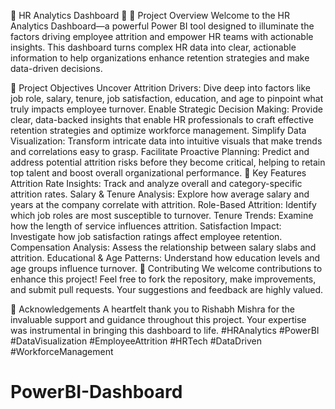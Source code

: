 🌟 HR Analytics Dashboard 🌟
🚀 Project Overview
Welcome to the HR Analytics Dashboard—a powerful Power BI tool designed to illuminate the factors driving employee attrition and empower HR teams with actionable insights. This dashboard turns complex HR data into clear, actionable information to help organizations enhance retention strategies and make data-driven decisions.

🎯 Project Objectives
Uncover Attrition Drivers: Dive deep into factors like job role, salary, tenure, job satisfaction, education, and age to pinpoint what truly impacts employee turnover.
Enable Strategic Decision Making: Provide clear, data-backed insights that enable HR professionals to craft effective retention strategies and optimize workforce management.
Simplify Data Visualization: Transform intricate data into intuitive visuals that make trends and correlations easy to grasp.
Facilitate Proactive Planning: Predict and address potential attrition risks before they become critical, helping to retain top talent and boost overall organizational performance.
🌟 Key Features
Attrition Rate Insights: Track and analyze overall and category-specific attrition rates.
Salary & Tenure Analysis: Explore how average salary and years at the company correlate with attrition.
Role-Based Attrition: Identify which job roles are most susceptible to turnover.
Tenure Trends: Examine how the length of service influences attrition.
Satisfaction Impact: Investigate how job satisfaction ratings affect employee retention.
Compensation Analysis: Assess the relationship between salary slabs and attrition.
Educational & Age Patterns: Understand how education levels and age groups influence turnover.
🤝 Contributing
We welcome contributions to enhance this project! Feel free to fork the repository, make improvements, and submit pull requests. Your suggestions and feedback are highly valued.

🙌 Acknowledgements
A heartfelt thank you to Rishabh Mishra for the invaluable support and guidance throughout this project. Your expertise was instrumental in bringing this dashboard to life.
#HRAnalytics #PowerBI #DataVisualization #EmployeeAttrition #HRTech #DataDriven #WorkforceManagement

# PowerBI-Dashboard
